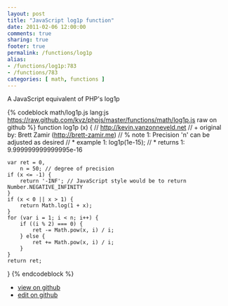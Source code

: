 ```yaml
---
layout: post
title: "JavaScript log1p function"
date: 2011-02-06 12:00:00
comments: true
sharing: true
footer: true
permalink: /functions/log1p
alias:
- /functions/log1p:783
- /functions/783
categories: [ math, functions ]
---
```

A JavaScript equivalent of PHP's log1p
<!-- more -->
{% codeblock math/log1p.js lang:js https://raw.github.com/kvz/phpjs/master/functions/math/log1p.js raw on github %}
function log1p (x) {
    // http://kevin.vanzonneveld.net
    // +   original by: Brett Zamir (http://brett-zamir.me)
    // %          note 1: Precision 'n' can be adjusted as desired
    // *     example 1: log1p(1e-15);
    // *     returns 1: 9.999999999999995e-16

    var ret = 0,
        n = 50; // degree of precision
    if (x <= -1) {
        return '-INF'; // JavaScript style would be to return Number.NEGATIVE_INFINITY
    }
    if (x < 0 || x > 1) {
        return Math.log(1 + x);
    }
    for (var i = 1; i < n; i++) {
        if ((i % 2) === 0) {
            ret -= Math.pow(x, i) / i;
        } else {
            ret += Math.pow(x, i) / i;
        }
    }
    return ret;
}
{% endcodeblock %}
<ul>
 <li><a href="https://github.com/kvz/phpjs/blob/master/functions/math/log1p.js">view on github</a></li>
 <li><a href="https://github.com/kvz/phpjs/edit/master/functions/math/log1p.js">edit on github</a></li>
</ul>
